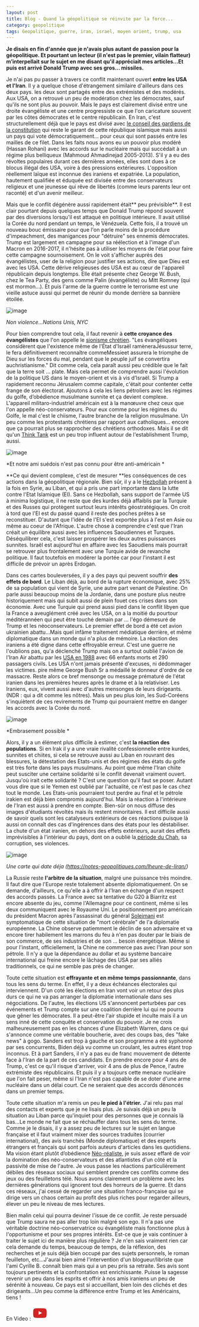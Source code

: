 ```yaml
---
layout: post
title: Blog - Quand la géopolitique se réinvite par la force...
category: geopolitique
tags: Geopolitique, guerre, iran, israel, moyen orient, trump, usa
---
```

**Je disais en fin d'année que je n'avais plus autant de passion pour la géopolitique. Et pourtant un lecteur (il n'est pas le premier, vilain flatteur) m’interpellait sur le sujet en me disant qu'il appréciait mes articles...Et puis est arrivé Donald Trump avec ses gros... missiles.**

Je n'ai pas pu passer à travers ce conflit maintenant ouvert **entre les USA et l'Iran**. Il y a quelque chose d'étrangement similaire d'ailleurs dans ces deux pays. les deux sont partagés entre des extrémistes et des modérés. Aux USA, on a retrouvé un peu de modération chez les démocrates, sauf qu'ils ne sont plus au pouvoir. Mais le pays est clairement divisé entre une droite évangéliste et une centre progressiste ce que l'on caricature souvent par les côtes démocrates et le centre républicain. En Iran, c'est structurellement déjà que le pays est divisé avec <a href="https://fr.wikipedia.org/wiki/Conseil_des_gardiens_de_la_Constitution">le conseil des gardiens de la constitution</a> qui reste le garant de cette république islamique mais aussi un pays qui vote démocratiquement... pour ceux qui sont passés entre les mailles de ce filet. Dans les faits nous avons eu un pouvoir plus modéré (Hassan Rohani) avec les accords sur le nucléaire mais qui succédait à un régime plus belliqueux (Mahmoud Ahmadinejad 2005-2013). S'il y a eu des révoltes populaires durant ces dernières années, elles sont dues à ce blocus illégal des USA, voire à des pressions extérieures. L'opposition réellement laïque est inconnue des iraniens et expatriée. La population, hautement qualifiée et éduquée est divisée entre des conservateurs religieux et une jeunesse qui rêve de libertés (comme leurs parents leur ont raconté) et d'un avenir meilleur. 

Mais que le conflit dégénère aussi rapidement était** peu prévisible**. Il est clair pourtant depuis quelques temps que Donald Trump répond souvent par des diversions lorsqu'il est attaqué en politique intérieure. Il avait utilisé la Corée du nord pendant un temps, le Vénézuela. Cette fois, il a trouvé un nouveau bouc émissaire pour que l'on parle moins de la procédure d'impeachment, des manigances pour "détruire" ses ennemis démocrates. Trump est largement en campagne pour sa réélection et à l'image d'un Macron en 2016-2017, il n'hésite pas à utiliser les moyens de l'état pour faire cette campagne sournoisement. On le voit s'afficher auprès des évangélistes, user de la religion pour justifier ses actions, dire que Dieu est avec les USA. Cette dérive religieuses des USA est au cœur de l'appareil républicain depuis longtemps. Elle était présente chez George W. Bush, chez le Tea Party, des gens comme Palin (évangéliste) ou  Mitt Romney (qui est mormon...). Et puis l'arme de la guerre contre le terrorisme est une vieille astuce aussi qui permet de réunir du monde derrière sa bannière étoilée. 

![image](https://filedn.eu/llqi9IBxlYouGRXYG2xlROb/img/2020/nonviolence.jpg)

*Non violence...Nations Unis, NYC*

Pour bien comprendre tout cela, il faut revenir à **cette croyance des évangélistes** que l'on appelle le <a href="https://fr.wikipedia.org/wiki/Sionisme_chrétien">sionisme chrétien</a>. "Les évangéliques considèrent que l'existence même de l'État d'Israël ramèneraJésussur terre, le fera définitivement reconnaître commeMessieet assurera le triomphe de Dieu sur les forces du mal, pendant que le peuple juif se convertira auchristianisme." Dit comme cela, cela paraît aussi peu crédible que le fait que la terre soit ... plate. Mais cela permet de comprendre aussi l'évolution de la politique US dans le moyen-orient et vis à vis d’Israël. Si Trump a rapidement reconnu Jérusalem comme capitale, c'était pour contenter cette frange de son électorat. Ajoutons à cela les liens pétroliers avec les régimes du golfe, d’obédience musulmane sunnite et ça devient complexe. L'appareil militaro-industriel américain est à la manœuvre chez ceux que l'on appelle néo-conservateurs. Pour eux comme pour les régimes du Golfe, le mal c'est le chiisme, l'autre branche de la religion musulmane. Un peu comme les protestants chrétiens par rapport aux catholiques... encore que ça pourrait plus se rapprocher des chrétiens orthodoxes. Mais il se dit qu'un <a href="https://www.thenation.com/article/foundation-defense-democracies-iran/">Think Tank</a> est un peu trop influent autour de l'establishment Trump, aussi. 

![image](https://filedn.eu/llqi9IBxlYouGRXYG2xlROb/img/2020/twitrump.jpg)

*Et notre ami suédois n'est pas connu pour être anti-américain *

**Ce qui devient complexe, c'est de mesurer **les conséquences de ces actions dans la géopolitique régionale. Bien sûr, il y a le <a href="https://fr.wikipedia.org/wiki/Hezbollah">Hezbollah</a> présent à la fois en Syrie, au Liban, et qui a pris une part importante dans la lutte contre l'Etat Islamique (EI). Sans ce Hezbollah, sans support de l'armée US à minima logistique, il ne reste que des kurdes déjà affaiblis par la Turquie et des Russes qui protègent surtout leurs intérêts géostratégiques. On croit à tord que l'EI est du passé quand il reste des poches prêtes à se reconstituer. D'autant que l'idée de l'EI s'est exportée plus à l'est en Asie ou même au coeur de l'Afrique. L'autre chose à comprendre c'est que l'Iran créait un équilibre aussi avec les influences Saoudiennes et Turques. Déséquilibrer cela, c'est laisser prospérer les deux autres puissances sunnites. Israël est aujourd'hui en affaire avec les Saoudiens mais pourrait se retrouver plus frontalement avec une Turquie avide de revanche politique. Il faut toutefois en modérer la portée car pour l'instant il est difficile de prévoir un après Erdogan. 

Dans ces cartes bouleversées, il y a des pays qui peuvent souffrir **des effets de bord**. Le Liban déjà, au bord de la rupture économique, avec 25% de sa population qui vient de Syrie, une autre part venant de Palestine. On parle aussi beaucoup moins de la Jordanie, dans une posture plus neutre historiquement mais qui subit aussi de plein fouet ces crises dans son économie. Avec une Turquie qui prend aussi pied dans le conflit libyen que la France a aveuglément créé avec les USA, on a la moitié du pourtour méditérannéen qui peut être touché demain par ... l'égo démesuré de Trump et les néoconservateurs. Le premier effet de bord a été cet avion ukrainien abattu...Mais quel infâme traitement médiatique derrière, et même diplomatique dans un monde qui n'a plus de mémoire. La réaction des iraniens a été digne dans cette effroyable erreur. C'est une guerre ne l'oublions pas, qu'a déclenché Trump mais on a surtout oublié l'avion de l'Iran Air abattu par les <a href="https://fr.wikipedia.org/wiki/Vol_655_Iran_Air">USA en 1988</a> avec 66 enfants morts et 290 passagers civils. Les USA n'ont jamais présenté d'excuses, ni dédommager les victimes. pire même George Bush Sr a médaillé le donneur d'ordre de ce massacre. Reste alors ce bref mensonge ou message prématuré de l'état iranien dans les premières heures après le drame et à la relativiser. Les Iraniens, eux, vivent aussi avec d'autres mensonges de leurs dirigeants. (NDR : qui a dit comme les nôtres). Mais un peu plus loin, les Sud-Coréens s'inquiètent de ces revirements de Trump qui pourraient mettre en danger les accords avec la Corée du nord. 

![image](https://filedn.eu/llqi9IBxlYouGRXYG2xlROb/img/2020/twittlovatt.jpg)

*Embrasement possible *

Alors, il y a un élément plus difficile à estimer, c'est **la réaction des populations**. Si en Irak il y a une vraie rivalité confessionnelle entre kurdes, sunnites et chiites, si cela se retrouve aussi au Liban en rouvrant des blessures, la détestation des Etats-unis et des régimes des états du golfe est très forte dans les pays musulmans. Au point que même l'Iran chiite peut susciter une certaine solidarité si le conflit devenait vraiment ouvert. Jusqu'où irait cette solidarité ? C'est une question qu'il faut se poser. Autant vous dire que si le Yemen est oublié par l'actualité, ce n'est pas le cas chez tout le monde. Les Etats-unis pourraient tout perdre au final et le pétrole irakien est déjà bien compromis aujourd'hui. Mais la réaction à l'intérieure de l'Iran est aussi à prendre en compte. Bien-sûr on nous diffuse des images d'étudiants révoltés mais ils restent minoritaires. Il est difficile aussi de savoir quels sont les catalyseurs extérieurs de ces réactions puisque là aussi on connaît des cas d'ingérences dans des états pour les déstabiliser. La chute d'un état iranien, en dehors des effets extérieurs, aurait des effets imprévisibles à l'intérieur du pays, dont on a oublié la<a href="https://fr.wikipedia.org/wiki/État_impérial_d%27Iran"> période du Chah</a>, sa corruption, ses violences. 

![image](http://notes-geopolitiques.com/wp-content/uploads/2016/07/EP_158.jpg)

*Une carte qui date déja (https://notes-geopolitiques.com/lheure-de-liran/)*

La Russie reste  **l'arbitre de la situation**, malgré une puissance très moindre. Il faut dire que l'Europe reste totalement absente diplomatiquement. On se demande, d'ailleurs, ce qu'elle a à offrir à l'Iran en échange d'un respect des accords passés. La France avec sa tentative du G20 à Biarritz est encore absente du jeu, comme l'Allemagne pour ce continent, même si les deux communiquent avec le Royaume Uni. Le positionnement pro américain du président Macron après l'assassinat du général <a href="https://fr.wikipedia.org/wiki/Qassem_Soleimani">Soleimani</a> est symptomatique de cette situation de "mort cérébrale" de l'a diplomatie européenne. La Chine observe patiemment le déclin de son adversaire et va encore tirer habilement les marrons du feu à n'en pas douter par le biais de son commerce, de ses industries et de son ... besoin énergétique. Même si pour l'instant, officiellement, la Chine ne commerce pas avec l'Iran pour son pétrole. Il n'y a que la dépendance au dollar et au système bancaire international qui freine encore le lâchage des USA par ses alliés traditionnels, ce qui ne semble pas près de changer. 

Toute cette situation est **effrayante et en même temps passionnante**, dans tous les sens du terme. En effet, il y a deux échéances électorales qui interviennent. D'un coté les élections en Iran vont voir un retour des plus durs ce qui ne va pas arranger la diplomatie internationale dans ses négociations. De l'autre, les élections US s'annoncent perturbées par ces événements et Trump compte sur une coalition derrière lui qui ne pourra que gêner les démocrates. Il a peut-être l'air stupide et inculte mais il a un sens inné de cette conquête et conservation du pouvoir. Je ne crois malheureusement pas en les chances d'une Elizabeth Warren, dans ce qui s'annonce comme une véritable boucherie, avec des coups bas, des "fake news" à gogo. Sanders est trop à gauche et son programme a été syphonné par ses concurrents, Biden déjà vu comme un croulant, les autres étant trop inconnus. Et à part Sanders, il n'y a pas eu de franc mouvement de détente face à l'Iran de la part de ces candidats. En prendre encore pour 4 ans de Trump, c'est ce qu'il risque d'arriver, voir 4 ans de plus de Pence, l'autre extrémiste des républicains. Et puis il y a toujours cette menace nucléaire que l'on fait peser, même si l'Iran n'est pas capable de se doter d'une arme nucléaire dans un délai court. Ce ne seraient que des accords dénoncés dans un premier temps.

Toute cette situation m'a remis un peu **le pied à l'étrier.** J'ai relu pas mal des contacts et experts que je ne lisais plus. Je suivais déjà un peu la situation au Liban parce qu'inquiet pour des personnes que je connais là bas...Le monde ne fait que se réchauffer dans tous les sens du terme. Comme je le disais, il y a assez peu de lectures  sur le sujet en langue française et il faut vraiment mixer des sources traduites (courrier international), des avis tranchés (Monde diplomatique) et des experts étrangers et français qui sont parfois auteurs d'articles dans les quotidiens. Ma vision étant plutôt d’obédience <a href="https://fr.wikipedia.org/wiki/Néoréalisme_(relations_internationales)">Néo-réaliste</a>, je suis assez effaré de voir la domination des néo-conservateurs et des atlantistes d'un côté et la passivité de mise de l'autre. Je vous passe les réactions particulièrement débiles des réseaux sociaux qui semblent prendre ces conflits comme des jeux ou des feuilletons télé. Nous avons clairement un problème avec les dernières générations qui ignorent tout des horreurs de la guerre. Et dans ces réseaux, j'ai cessé de regarder une situation franco-française qui se dirige vers un chaos certain au profit des plus riches pour regarder ailleurs, élever un peu le niveau de mes lectures.

Bien malin celui qui pourra deviner l'issue de ce conflit. Je reste persuadé que Trump saura ne pas aller trop loin malgré son ego. Il n'a pas une véritable doctrine néo-conservatrice ou évangéliste mais fonctionne plus à l'opportunisme et pour ses propres intérêts. Est-ce que je vais continuer à traiter le sujet ici de manière plus régulière ? Je n'en sais vraiment rien car cela demande du temps, beaucoup de temps, de la réflexion, des recherches et je suis déjà bien occupé par des sujets personnels, le roman feuilleton, etc...J'aurai bien aimé l'intervention d'un blogueur/libriste que l'ami Cyrille B. connaît bien mais qui a un peu pris sa retraite. Ses avis sont toujours pertinents et la confrontation est enrichissante. Puisse la sagesse revenir un peu dans les esprits et offrir à nos amis iraniens un peu de sérénité à nouveau. Ce pays est si accueillant, bien loin des clichés et des dirigeants...Un peu comme la différence entre Trump et les Américains, tiens !

En Video : [![video](/images/youtube.png)](https://www.youtube.com/watch?v=2pPV-KQuxH8)
